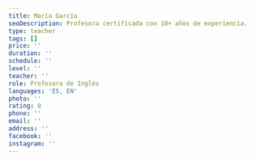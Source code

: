 ```yaml
---
title: María García
seoDescription: Profesora certificada con 10+ años de experiencia.
type: teacher
tags: []
price: ''
duration: ''
schedule: ''
level: ''
teacher: ''
role: Profesora de Inglés
languages: 'ES, EN'
photo: ''
rating: 0
phone: ''
email: ''
address: ''
facebook: ''
instagram: ''
---
```


